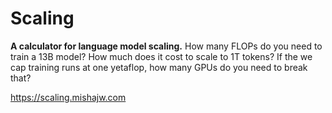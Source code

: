 # Scaling

**A calculator for language model scaling.** How many FLOPs do you need to train a 13B model? How much does it cost to scale to 1T tokens? If the we cap training runs at one yetaflop, how many GPUs do you need to break that?

https://scaling.mishajw.com
